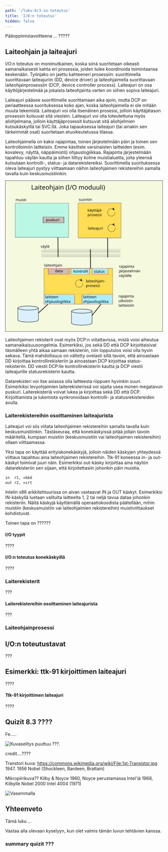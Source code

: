 ```yaml
---
path: '/luku-8/3-io-toteutus'
title: 'I/O:n toteutus'
hidden: false
---
```


<div>
<lead>Pääoppimistavoitteena ... ?????
</lead>
</div>

## Laiteohjain ja laiteajuri
I/O:n toteutus on monimutkainen, koska siinä suoritetaan oikeasti samanaikaisesti kahta eri prosessia, joiden tulee koordinoida toimintaansa keskenään. Työnjako on jaettu kahteeneri prosessiin: suorittimella suorittavaan laiteajuriin (DD, device driver) ja laiteohjaimella suorittavaan laiteohjainprosessiin (DCP, device controller process). Laiteajuri on osa käyttöjärjestelmää ja jokaista laiteohjainta varten on siihen sopiva laiteajuri. 

Laiteajuri pääsee suorittimelle suorittamaan aika ajoin, mutta DCP on periaatteessa suorituksessa koko ajan, koska laiteohjaimella ei ole mitään muuta tekemistä. Laiteajuri voi olla itsenäinen prosessi, jolloin käyttäjätason prosessin kutsuvat sitä viestein. Laiteajuri voi olla toteutettuna myös aliohjelmana, jolloin käyttäjäprosessit kutsuvat sitä aliohjelmien kutsukäskyillä tai SVC:llä. Joka tapauksessa laiteajuri (tai ainakin sen tärkeimmät osat) suoritetaan etuoikeutetussa tilassa.

Laiteohjaimella on kaksi rajapintaa, toinen järjestelmään päin ja toinen sen kontrolloimiin laitteisiin. Emme käsittele varsinaisten laitteiden (esim. kovalevy, näyttä, näppäimistö) ohjauslogiikkaa.  Rajapinta järjestelmään tapahtuu väylän kautta ja siihen liittyy kolme muistialuetta, joita yleensä kutsutaan kontrolli-, status- ja datarekistereiksi. Suorittimella suorituksessa oleva laiteajuri pystyy viittaamaan näihin laiteohjaimen rekistereihin samalla tavalla kuin keskusmuistiinkin. 

<!-- kuva: ch-8-3-laiteohjain    -->

![Kaavakuva järjestelmästä, jossa on muisti, suoritin ja väylä. Muistissa on puskuri. Suorittimella on käyttäjäprosessi ja laiteajuri. Väylään on liitetty myös laiteohjain. Laiteohjaimen rajapinta väylälle koostuu data, kontrolli- ja statusrekistereistä. Laiteohjaimen ulkoiasten laitteiden rajapinnassa on kahden laittee ohjauslogiikat ja kumpaankin niistä on liitetty kovalevy. Laiteohjaimen toimintaa ohjaa siellä suorituksessa oleva laiteohjainprosssi.](./ch-8-3-laiteohjain.svg)
<div>
<illustrations motive="ch-8-3-laiteohjain"></illustrations>
</div>

Laiteohjaimen rekisterit ovat myös DCP:n viitattavissa, mistä voisi aiheutua samanaikaisuusongelmia. Esimerkiksi, jos sekä DD että DCP kirjoittaisivat täsmälleen yhtä aikaa samaan rekisteriin, niin lopputulos voisi olla hyvin sekava. Tämä mahdollisuus on vältetty ovelasti sillä tavoin, että ainoastaan DD kirjoittaa kontrollirekisteriin ja ainoastaan DCP kirjoittaa status-rekisteriin. DD viestii DCP:lle kontrollirekisterin kautta ja DCP viestii laiteajurille statusrekisterin kautta. 

Datarekisteri voi itse asiassa olla laitteesta riippuen hyvinkin suuri. Esimerkiksi levyohjaimien laiterekisterissä voi sijaita usea monen megatavun puskuri. Laiterekisteriä voivat lukea ja kirjoittaa sekä DD että DCP. Kirjoittamista ja lukemista synkronoidaan kontrolli- ja statusrekistereiden avulla.

### Laiterekistereihin osoittaminen laiteajurista
Laiteajuri voi siis viitata laiteohjaimen rekistereihin samalla tavalla kuin keskusmuistiinkin. Tästäseuraa, että konekäskyissä pitää jollain tavoin määritellä, kumpaan muistiin (keskusmuistiin vai laiteohjaimen rekistereihin) ollaan viittaamassa. 

Yksi tapa on käyttää erityiskonekäskyjä, jolloin näiden käskyjen yhteydessä viittaus tapahtuu aina laiteohjaimen rekistereihin. Ttk-91 koneessa in- ja out-käskyt toimivat juuri näin. Esimerkiksi out-käsky kirjoittaa aina näytön datarekisteriin sen sijaan, että kirjoitettasiin johonkin päin muistia. 

```
in  r1, =kbd
out r2, =crt
```

Intelin x86 arkkitehtuurissa on aivan vastaavat IN ja OUT käskyt. Esimerkiksi IN-käskyllä luetaan valitulta laitteelta 1, 2 tai neljä tavua dataa johonkin rekisteriin. Näitä käskyjä käyttämällä operaatiokoodista päätellään, mihin muistiin (keskusmuistiin vai laiteohjaimien rekistereihin) muistiviittaukset kohdistuvat.

Toinen tapa on  ??????

#### I/O tyypit
????

#### I/O:n toteutus konekäskyillä
????
### Laiterekisterit
???

#### Laiterekistereihin osoittaminen laiteajurista
???

###  Laiteohjainprosessi


## I/O:n toteutustavat
???

## Esimerkki: ttk-91 kirjoittimen laiteajuri
????

#### Ttk-91 kirjoittimen laiteajuri
????


## Quizit 8.3 ????
<!--  quizit 8.3.???  -->
<div><quiz id="4b44871b-2fe7-4fe1-978c-267d5bf8de80"></quiz></div>

<text-box variant="example" name="Historiaa:  Tyhjiöputki">

Fe.....
<!-- kuva: ch-8-3-tyhjioputki    -->

![Kuvaselitys puuttuu ???.](./ch-8-3-tyhjioputki.svg)
<div>
<illustrations motive="ch-8-3-tyhjioputki"></illustrations>
</div>
credit....????

</text-box>

<text-box variant="example" name="Historiaa:  Transistori ja mikropiiri">

Transtori kuva:  https://commons.wikimedia.org/wiki/File:1st-Transistor.jpg 
1947. 1956 Nobel (Shockleen, Bardeen, Brattain)

Mikropiirikuva??
Kilby & Noyce 1960, Noyce perustamassa Intel'iä 1968, Kilbylle Nobel 2000
Intel 4004 (1971)
  

<!-- kuva: ch-8-1-transitori    -->

![Vasemmalla  ](./ch-8-1-transitori.svg)
<div>
<illustrations motive="ch-8-1-transitori"></illustrations>
</div>

</text-box>

## Yhteenveto
Tämä luku ...

Vastaa alla olevaan kyselyyn, kun olet valmis tämän luvun tehtävien kanssa.

### summary quizit ???

<div><quiz id="4b44871b-2fe7-4fe1-978c-267d5bf8de80"></quiz></div>
